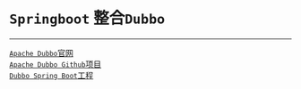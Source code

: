 # `Springboot` 整合`Dubbo`
---
[`Apache Dubbo`官网](https://dubbo.apache.org/)  
[`Apache Dubbo Github`项目](https://github.com/apache/dubbo)  
[`Dubbo Spring Boot`工程](https://github.com/apache/dubbo-spring-boot-project/blob/master/README_CN.md)  
